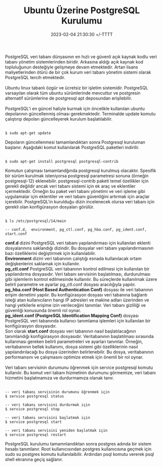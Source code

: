 ﻿---
title: Ubuntu Üzerine PostgreSQL Kurulumu
date: 2023-02-04 21:30:30 +/-TTTT
categories: [PostgreSQL, Kurulum]
tags: [postgresql, ubuntu,linux, kurulum]
---

<div class='text-justify'>
PostgreSQL veri tabanı dünyasının en hızlı ve güvenli açık kaynak kodlu veri tabanı yönetim sistemlerinden biridir. Arkasına aldığı açık kaynak kod topluluğunun
desteğiyle gelişmeye devam etmektedir. Artan lisans maliyetlerinden ötürü de bir çok kurum veri tabanı yönetim sistemi olarak PostgreSQL tercih etmektedir.
</div><br>

<div class='text-justify'>
Ubuntu linux tabanlı özgür ve ücretsiz bir işletim sistemidir. PostgreSQL varsayılan olarak tüm ubuntu sürümlerinde mevcuttur ve postgresin alternatif sürümlerine de
postgresql apt deposundan erişilebilir.
</div><br>

<div class='text-justify'>
PostgreSQL'i en güncel haliyle kurmak için öncelikle kullanılan ubuntu depolarının güncellenmiş olması gerekmektedir. Terminalde update komutu çalıştırıp depoları 
güncelleyerek kurulum başlatılabilir.
</div><br>

```
$ sudo apt-get update
```

<div class='text-justify'>
Depoların güncellenmesi tamamlandıktan sonra Postgresql kuruluman başlanır. Aşağıdaki komut kullanılarak PostgreSQL paketleri indirilir.
</div><br>

```
$ sudo apt-get install postgresql postgresql-contrib
```

<div class='text-justify'>
Komutun çalışması tamamlandğında postgresql kurulmuş olacaktır. Spesifik bir sürüm kurulmak isteniyorsa postgresql parametresi sonuna (örneğin postgresql-12) eklenebilir. postgresql-contrib paketi temel özellikler için gerekli değildir ancak veri tabanı sistemi için ek araç ve eklentiler içermektedir. Örneğin bu paket veri tabanı yönetimi ve veri işleme gibi uygulamalar için eklentiler ve veri tabanı güvenliğini artırmak için araçlar içerebilir. PostgreSQL'in kurulduğu dizin incelenecek olursa veri tabanı için gerekli olan konfigürasyon dosyaları görülür.
</div><br>

```
$ ls /etc/postgresql/14/main

-- conf.d,  environment, pg_ctl.conf, pg_hba.conf, pg_ident.conf, start.conf
```

<div class='text-justify'>
<b>conf.d</b> dizini PostgreSQL veri tabanı yapılandırması için kullanılan eklenti dosyalarınıns saklandığı dizindir. Bu dosyalar veri tabanı yapılandırmasının bazı özelliklerini değiştirmek için kullanılabilir. <br> <b>Environment</b> dizini veri tabanının çalıştığı esnada kullanılacak ortam değişkenlerini saklamak için kullanılır.<br> <b>pg_ctl.conf</b> PostgreSQL veri tabanının kontrol edilmesi için kullanılan bir yapılandırma dosyasıdır. Veri tabanı servisinin başlatılması, durdurulması gibi işlemlerin kontrol edilmesinde kullanılır. Bu süreçlerde kullanılmak üzere belirli parametre ve ayarlar pg_ctl.conf dosyası aracılığıyla yapılır.<br> <b>pg_hba.conf (Host Based Authentication Conf)</b> dosyası ile veri tabanının erişim denetimi yapılır. Bu konfigürasyon dosyası veri tabanına bağlantı isteği atan kullanıcıların hangi IP adresleri ve makine adları üzerinden ve hangi yetkilerle erişime izin verileceğini tanımlar. Veri tabanı gizliliği ve güvenliği konusunda önemli rol oynar.<br> <b>pg_ident.conf (PostgreSQL Identification Mapping Conf)</b> dosyası PostgreSQL veri tabanında kullanıcı tanımlama işlemleri için kullanılan bir konfigürasyon dosyasıdır.<br> Son olarak <b>start.conf</b> dosyası veri tabanının nasıl başlatılacağının tanımlandığı konfigürasyon dosyasıdır. Veritabanının başlatılması sırasında kullanması gereken belirli parametreleri ve ayarları tanımlar. Örneğin, veritabanının bellek kullanımı, dosya sistemi gibi özelliklerinin nasıl yapılandırılacağı bu dosya üzerinden belirlenebilir. Bu dosya, veritabanının performansını ve çalışmasını optimize etmek için önemli bir rol oynar.
</div><br>


<div class='text-justify'>
Veri tabanı servisinin durumunu öğrenmek için service postgresql komutu kullanılır. Bu komut veri tabanı hizmetinin durumunu görmemize, veri tabanı hizmetini başlatmamıza ve durdurmamıza olanak tanır.
</div><br>

```
-- veri tabanı servisinin durumunu öğrenmek için
$ service postgresql status

-- veri tabanı servisini durdurmak için
$ service postgresql stop

-- veri tabanı servisini başlatmak için
$ service postgresql start

-- veri tabanı servisini yeniden başlatmak için
$ service postgresql restart
```

<div class='text-justify'>
PostgreSQL kurulumu tamamnlandıktan sonra postgres adında bir sistem hesabı tanımlanır. Root kullanıcısından postgres kullanıcısına geçmek için <bold>sudo su postgres</bold> komutu kullanılaibilir. Ardından <bold>psql</bold> komutu vererek psql shell ekranına geçiş sağlanır.
</div><br>